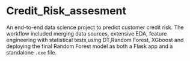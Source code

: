 # Credit_Risk_assesment
An end-to-end data science project to predict customer credit risk. The workflow included merging data sources, extensive EDA, feature engineering with statistical tests,using DT,Random Forest, XGboost and deploying the final Random Forest model as both a Flask app and a standalone `.exe` file. 

